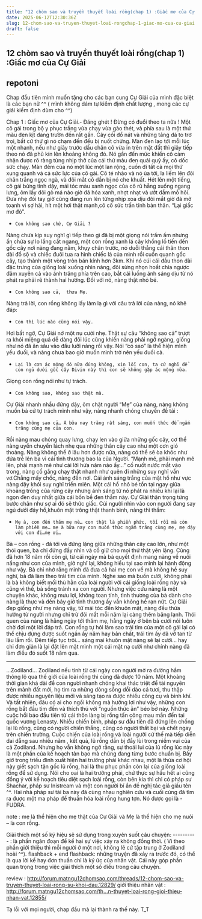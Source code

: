 ```yaml
---
title: "12 chòm sao và truyền thuyết loài rồng(chap 1) :Giấc mơ của Cự Giải"
date: 2025-06-12T12:30:36Z
slug: 12-chom-sao-va-truyen-thuyet-loai-rongchap-1-giac-mo-cua-cu-giai
draft: false
---
```


## 12 chòm sao và truyền thuyết loài rồng(chap 1) :Giấc mơ của Cự Giải

## repotoni

Chap đầu tiên mình muốn tặng cho các bạn cung Cự Giải của mình đặc biệt là các bạn nữ ^^ ( mình không dám tự kiểm định chất lượng , mong các cự giải kiểm định dùm cho ^^)
 
Chap 1 : Giấc mơ của Cự Giải.-     Đáng ghét ! Đừng có đuổi theo ta nữa !
Một cô gái trong bộ y phục trắng vừa chạy vừa gào thét, và phía sau là một thứ màu đen kịt đang trườn đến rất gần. Cây cối đổ nát và những tảng đá to trơ trọi, bất cứ thứ gì nó chạm đến đều bị nuốt chửng. Màn đen lao tới mỗi lúc một nhanh, nếu như giây trước dấu chân cô vừa in trên mặt đất thì giây tiếp theo nó đã phủ kín lên khoảng không đó. Nó gần đến mức khiến cô cảm nhận được rõ ràng từng nhịp thở của cái thứ màu đen quái quỷ ấy, cô dốc sức chạy. Màn đêm của nó một lúc một lan rộng, cuốn đi tất cả mọi thứ xung quanh và cả sức lực của cô gái. Cô té nhào và nó ùa tới, la liếm lên đôi chân trắng ngọc ngà, và đôi mắt cô dần bị nó che khuất.
Hét lên một tiếng, cô gái bừng tỉnh dậy, mái tóc màu xanh ngọc của cô rũ hẵng xuống ngang lưng, ôm lấy đôi gò má nào giờ đã hóa xanh, nhợt nhạt và ướt đẫm mồ hôi. Đưa nhẹ đôi tay giờ cũng đang run lên từng nhịp xoa dịu đôi mắt giờ đã mở toanh vì sợ hãi, hít một hơi thật mạnh,cô cố sức trấn tĩnh bản thân. “Lại giấc mơ đó”.
-     Con không sao chứ, Cự Giải ?
Nàng chưa kịp suy nghĩ gì tiếp theo gì đã bị một giọng nói trầm ấm nhưng ẩn chứa sự lo lắng cắt ngang, một con rồng xanh lá cây khổng lồ tiến đến gốc cây nơi nàng đang nằm, khụy chân trước, nó duỗi thẳng cái thân thon dài đồ sộ và chiếc đuôi tua ra hình chiếc lá của mình rồi cuốn quanh gốc cây, tạo thành một vòng tròn bán kính hơn 3km. Khi nó cúi cái đầu thon dài đặc trưng của giống loài xuống nhìn nàng, đôi sừng nhọn hoắt chỉa ngược đâm xuyên cả vào ánh trăng phía trên cao, bắt cái luồng ánh sáng dịu từ nó phát ra phải  rẽ thành hai hướng. Đối với nó, nàng thật nhỏ bé.
-     Con không sao cả,  thưa Mẹ.
Nàng trả lời, con rồng không lấy làm lạ gì với câu trả lời của nàng, nó khẽ đáp:
-     Con thì lúc nào cũng nói vậy.
Hơi bất ngờ, Cự Giải nở một nụ cười nhẹ. Thật sự câu “không sao cả” trượt ra khỏi miệng quá dễ dàng đôi lúc cũng khiến nàng phải ngỡ ngàng, giống như nó đã ăn sâu vào đầu lưỡi nàng rồi vậy. Nói “có sao” là thể hiện mình yếu đuối, và nàng chưa bao giờ muốn mình trở nên yếu đuối cả.
-     Lại là cơn ác mộng đó nữa đúng không, xin lỗi con, ta cứ nghĩ để con ngủ dưới gốc cây Divin này thì con sẽ không gặp ác mộng nữa.
Giọng con rồng nói như tự trách.
-     Con không sao, không sao thật mà.
Cự Giải nhanh nhẩu đứng dậy, ôm chặt người “Mẹ” của nàng, nàng không muốn bà cứ tự trách mình như vậy, nàng nhanh chóng chuyển đề tài :
-     Con không sao cả… À bữa nay trăng rất sáng, con muốn thức để ngắm trăng cùng mẹ của con.
Rồi nàng mau chóng quay lưng, chạy len vào giữa những gốc cây, cơ thể nàng uyển chuyển lách nhẹ qua những thân cây cao như một cơn gió thoảng. Nàng không thể ở lâu hơn được nữa, nàng có thể sẽ òa khóc như đứa trẻ lên ba vì cái tình thương bao la của Người. “Mạnh mẽ, phải mạnh mẽ lên, phải mạnh mẽ như cái lời hứa năm nào ấy…” cố nuốt nước mắt vào trong, nàng cố gắng chạy thật nhanh như quên đi những suy nghĩ vẩn vơ.Chẳng mấy chốc, nàng đến nơi. Cái ánh sáng trắng của mặt hồ như vực nàng dậy khỏi suy nghĩ triền miên. Một cái hồ nhỏ bé tồn tại ngay giữa khoảng trống của rừng cây nhưng ánh sáng từ nó phát ra nhiều khi lại là ngọn đèn duy nhất giữa cái bốn bề đen thẳm này.
Cự Giải thận trọng từng bước chân như sợ ai đó sẽ thức giấc. Cúi người nhìn vào con người đang say ngủ dưới đáy hồ,khuôn mặt trông thật thanh bình, nàng thì thầm:
-     Mẹ à, con đến thăm mẹ nè… con thật là phiền phức, tối rồi mà còn làm phiền mẹ… mẹ à bữa nay con muốn thức ngắm trăng cùng mẹ, mẹ dậy với con đi…mẹ ơi…
Bà – con rồng - đã tới và đứng lặng giữa những thân cây cao lớn, như một thói quen, bà chỉ đứng đấy nhìn và cố giữ cho mọi thứ thật yên lặng. Cũng đã hơn 18 năm rồi còn gì, từ cái ngày mà bà quyết định mang nàng về nuôi nấng như con của mình, giờ nghĩ lại, không hiểu tại sao mình lại hành động như vậy.  Bà chỉ nhớ rằng mình đã đưa cả hai mẹ con về mà không hề suy nghĩ, bà đã làm theo trái tim của mình. Nghe sao mà buồn cười, không phải là bà không biết mối thù hằn của loài người với cái giống loài rồng này và cũng vì thế, bà sống tránh xa con người. Nhưng việc cứu nàng là một chuyện khác, không mưu lợi, không toan tính, tình thương của bà dành cho nàng là thực và đến bây giờ tình thương ấy vẫn không hề rạn nứt.
Cự Giải đẹp giống như mẹ nàng vậy, từ mái tóc đến khuôn mặt, nàng đều thừa hưởng từ người nhưng chỉ trừ đôi mắt mỗi năm lại càng thêm băng lạnh. Thói quen của nàng là hằng ngày tới thăm mẹ, hằng ngày ở bên bà cười nói luôn chờ đợi một lời đáp trả. Con rồng tự hỏi làm sao trái tim của một cô gái lại có thể chịu đựng được suốt ngần ấy năm hay bản chất, trái tim ấy đã vỡ tan từ lâu lắm rồi.
Đêm tiếp tục trôi… sáng mai khuôn mặt nàng sẽ lại cười… hay chỉ đơn giản là lại đặt lên mặt mình một cái mặt nạ cười như chính nàng đã làm điều đó suốt 18 năm qua.
 
---------- 
…Zodiland…
Zodiland nếu tính từ cái ngày con người mở ra đường hầm thông lộ qua thế giới của loài rồng thì cũng đã được 10 năm. Một khoảng thời gian khá dài để con người nhanh chóng khai thác triệt để tài nguyên trên mảnh đất mới, họ tìm ra những dòng sông dồi dào cá tươi, thu thập được nhiều nguyên liệu mới và sáng tạo ra được nhiều công cụ và binh khí. Và tất nhiên, đâu có ai cho ngồi không mà hưởng lợi như vậy, những con rồng bắt đầu tìm đến và thích thú với “nguồn thức ăn” béo bở này. Những cuộc hồi báo đầu tiên từ cái thôn làng bị rồng tấn công mau mắn đến tai quốc vương Lenasty. Nhiều chiến binh, pháp sư đầu tiên đã đứng lên chống lại lũ rồng, cũng có người chiến thắng, cũng có người thất bại và chết ngay trên chiến trường. Cuộc chiến của loài rồng và loài người cứ thế mà tiếp diễn dai dẵng sau nhiều năm , kết quả, lũ rồng dần bị đẩy lùi trong niềm vui của cả Zodiland. Nhưng họ vẫn không ngờ rằng, sự thoái lui của lũ rồng lúc này là một phần của kế hoạch tàn bạo mà chúng đang từng bước chuẩn bị.
Bấy giờ trong triều đình xuất hiện hai trường phái khác nhau, một là thừa cơ hội này giết sạch tận gốc lũ rồng, hai là thu phục phần còn lại của giống loài rồng để sử dụng. Nói cho oai là hai trường phái, chứ thực sự hầu hết ai cũng đồng ý với kế hoạch tiêu diệt sạch loài rồng, còn bên kia thì chỉ có pháp sư Shachar, pháp sư Inistream và một con người bí ẩn đề nghị tác giả giấu tên ^^. Hai nhà pháp sư tài ba này đã cùng nhau nghiên cứu và cuối cùng đã tìm ra được một ma pháp để thuần hóa loài rồng hung tợn. Nó được gọi là -  FUDRA.
 
note : mẹ là thể hiện cho mẹ thật của Cự Giải và Mẹ là thể hiện cho mẹ nuôi – là con rồng.
 
Giải thích một số ký hiệu sẽ sử dụng trong xuyên suốt câu chuyện:
---------- : là phần ngăn đoạn để kể hai sự việc xảy ra không đồng thời. ( Vì theo phần giới thiệu thì mỗi người ở một nơi, không lẽ cứ tập trung ở Zodiland hoài ^^).
flashback + end flashback: những truyện đã xảy ra trước đó, có thể là qua lời kể hay đơn thuần chỉ là ký ức của nhân vật. Cái này góp phần quan trọng trong việc giải thích một số điều trong câu chuyện.
 
review : http://forum.matngu12chomsao.com/threads/12-chom-sao-va-truyen-thuyet-loai-rong-su-khoi-dau.12829/
giới thiệu nhân vật : http://forum.matngu12chomsao.com/th...n-thuyet-loai-rong-gioi-thieu-nhan-vat.12855/
 
Tạ lỗi với mọi người, chap đầu mà lại thành ra thế này. T_T